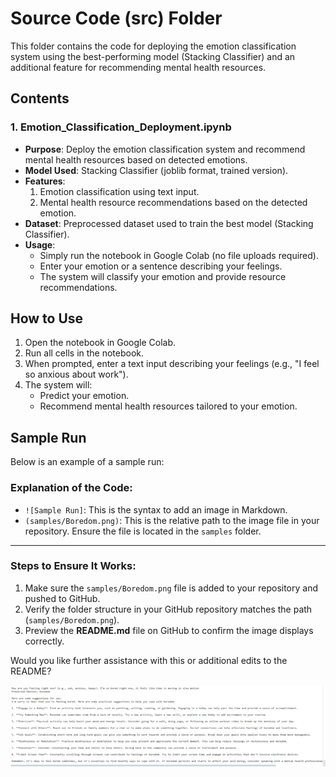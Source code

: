 # Source Code (src) Folder

This folder contains the code for deploying the emotion classification system using the best-performing model (Stacking Classifier) and an additional feature for recommending mental health resources.

## Contents

### 1. **Emotion_Classification_Deployment.ipynb**
- **Purpose**: Deploy the emotion classification system and recommend mental health resources based on detected emotions.
- **Model Used**: Stacking Classifier (joblib format, trained version).
- **Features**:
  1. Emotion classification using text input.
  2. Mental health resource recommendations based on the detected emotion.
- **Dataset**: Preprocessed dataset used to train the best model (Stacking Classifier).
- **Usage**:
  - Simply run the notebook in Google Colab (no file uploads required).
  - Enter your emotion or a sentence describing your feelings.
  - The system will classify your emotion and provide resource recommendations.

## How to Use
1. Open the notebook in Google Colab.
2. Run all cells in the notebook.
3. When prompted, enter a text input describing your feelings (e.g., "I feel so anxious about work").
4. The system will:
   - Predict your emotion.
   - Recommend mental health resources tailored to your emotion.

## Sample Run
Below is an example of a sample run:


### Explanation of the Code:
- `![Sample Run]`: This is the syntax to add an image in Markdown.
- `(samples/Boredom.png)`: This is the relative path to the image file in your repository. Ensure the file is located in the `samples` folder.

---

### Steps to Ensure It Works:
1. Make sure the `samples/Boredom.png` file is added to your repository and pushed to GitHub.
2. Verify the folder structure in your GitHub repository matches the path (`samples/Boredom.png`).
3. Preview the **README.md** file on GitHub to confirm the image displays correctly.

Would you like further assistance with this or additional edits to the README?

![Sample Run](samples/Boredom.png)


